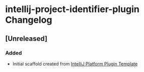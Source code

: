 <!-- Keep a Changelog guide -> https://keepachangelog.com -->

# intellij-project-identifier-plugin Changelog

## [Unreleased]
### Added
- Initial scaffold created from [IntelliJ Platform Plugin Template](https://github.com/JetBrains/intellij-platform-plugin-template)
